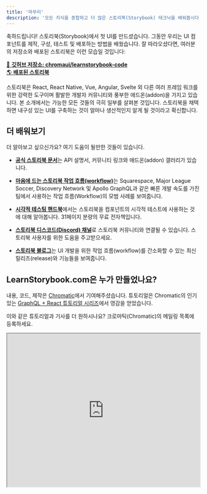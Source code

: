 ```yaml
---
title: '마무리'
description: '모든 지식을 종합하고 더 많은 스토리북(Storybook) 테크닉을 배워봅시다'
---
```


축하드립니다! 스토리북(Storybook)에서 첫 UI를 만드셨습니다. 그동안 우리는 UI 컴포넌트를 제작, 구성, 테스트 및 배포하는 방법을 배웠습니다. 잘 따라오셨다면, 여러분의 저장소와 배포된 스토리북은 이런 모습일 것입니다:

[📕 **깃허브 저장소: chromaui/learnstorybook-code**](https://github.com/chromaui/learnstorybook-code)
<br/>
[🌎 **배포된 스토리북**](https://master--5ccbe484c994280020b6d128.chromatic.com)

스토리북은 React, React Native, Vue, Angular, Svelte 외 다른 여러 프레임 워크를 위한 강력한 도구이며 활발한 개발자 커뮤니티와 풍부한 애드온(addon)을 가지고 있습니다. 본 소개에서는 가능한 모든 것들의 극히 일부를 살펴본 것입니다. 스토리북을 채택하면 내구성 있는 UI를 구축하는 것이 얼마나 생산적인지 알게 될 것이라고 확신합니다.

## 더 배워보기

더 알아보고 싶으신가요? 여기 도움이 될만한 것들이 있습니다.

- [**공식 스토리북 문서**](https://storybook.js.org/docs/react/get-started/introduction)는 API 설명서, 커뮤니티 링크와 애드온(addon) 갤러리가 있습니다.

- [**마음에 드는 스토리북 작업 흐름(workflow)**](https://www.chromatic.com/blog/the-delightful-storybook-workflow)는 Squarespace, Major League Soccer, Discovery Network 및 Apollo GraphQL과 같은 빠른 개발 속도를 가진 팀에서 사용하는 작업 흐름(Workflow)의 모범 사례를 보여줍니다.

- [**시각적 테스팅 핸드북**](https://storybook.js.org/tutorials/visual-testing-handbook/)에서는 스토리북을 컴포넌트의 시각적 테스트에 사용하는 것에 대해 알아봅니다. 31페이지 분량의 무료 전자책입니다.

- [**스토리북 디스코드(Discord) 채널**](https://discord.gg/UUt2PJb)로 스토리북 커뮤니티와 연결될 수 있습니다. 스토리북 사용자를 위한 도움을 주고받으세요.

- [**스토리북 블로그**](https://storybook.js.org/blog)는 UI 개발을 위한 작업 흐름(workflow)를 간소화할 수 있는 최신 릴리즈(release)와 기능들을 보여줍니다.

## LearnStorybook.com은 누가 만들었나요?

내용, 코드, 제작은 [Chromatic](https://www.chromatic.com/?utm_source=storybook_website&utm_medium=link&utm_campaign=storybook)에서 기여해주셨습니다. 튜토리얼은 Chromatic의 인기 있는 [GraphQL + React 튜토리얼 시리즈](https://www.chromatic.com/blog/graphql-react-tutorial-part-1-6)에서 영감을 얻었습니다.

이와 같은 튜토리얼과 기사를 더 원하시나요? 크로마틱(Chromatic)의 메일링 목록에 등록하세요.

<iframe style="height:400px;width:100%;max-width:800px;margin:0px auto;" src="https://upscri.be/d42fc0?as_embed"></iframe>
